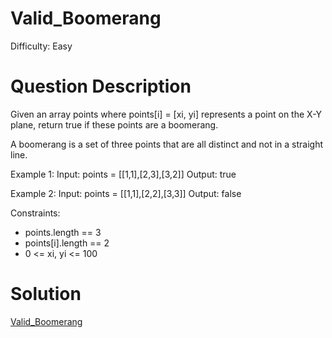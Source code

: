 
# Valid_Boomerang

Difficulty: Easy

# Question Description

Given an array points where points[i] = [xi, yi] represents a point on the X-Y plane, return true if these points are a boomerang.

A boomerang is a set of three points that are all distinct and not in a straight line.

Example 1:
Input: points = [[1,1],[2,3],[3,2]]
Output: true

Example 2:
Input: points = [[1,1],[2,2],[3,3]]
Output: false

Constraints:

- points.length == 3
- points[i].length == 2
- 0 <= xi, yi <= 100

# Solution

[Valid_Boomerang]([1037]Valid_Boomerang.py)

    